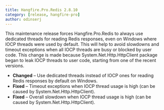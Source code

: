 ```yaml
---
title: Hangfire.Pro.Redis 2.8.10
category: [release, hangfire-pro]
author: odinserj
---
```


This maintenance release forces Hangfire.Pro.Redis to always use dedicated threads for reading Redis responses, even on Windows where IOCP threads were used by default. This will help to avoid slowdowns and timeout exceptions when all IOCP threads are busy or blocked by user code. This change is made because System.Net.Http.HttpClient package began to leak IOCP threads to user code, starting from one of the recent versions.

* **Changed** – Use dedicated threads instead of IOCP ones for reading Redis responses by default on Windows.
* **Fixed** – Timeout exceptions when IOCP thread usage is high (can be caused by System.Net.Http.HttpClient).
* **Fixed** – Overall slowdown when IOCP thread usage is high (can be caused by System.Net.Http.HttpClient).

